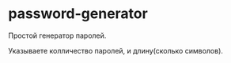 # password-generator
Простой генератор паролей.

Указываете колличество паролей, и длину(сколько символов).
